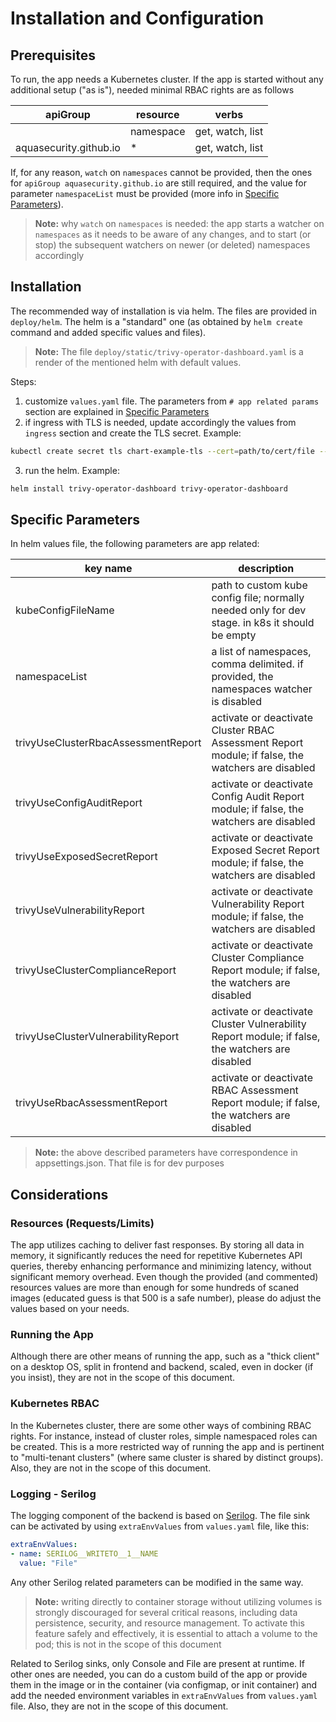 # Installation and Configuration

## Prerequisites

To run, the app needs a Kubernetes cluster. If the app is started without any additional setup ("as is"), needed minimal RBAC rights are as follows

| apiGroup               | resource  | verbs            |
|------------------------|-----------|------------------|
|                        | namespace | get, watch, list |
| aquasecurity.github.io | *         | get, watch, list |

If, for any reason, `watch` on `namespaces` cannot be provided, then the ones for `apiGroup aquasecurity.github.io` are still required, and the value for parameter `namespaceList` must be provided (more info in [Specific Parameters](#specific-parameters)).

> **Note:** why `watch` on `namespaces` is needed: the app starts a watcher on `namespaces` as it needs to be aware of any changes, and to start (or stop) the subsequent watchers on newer (or deleted) namespaces accordingly

## Installation

The recommended way of installation is via helm. The files are provided in `deploy/helm`. The helm is a "standard" one (as obtained by `helm create` command and added specific values and files).

> **Note:** The file `deploy/static/trivy-operator-dashboard.yaml` is a render of the mentioned helm with default values.

Steps:

1. customize `values.yaml` file. The parameters from `# app related params` section are explained in [Specific Parameters](#specific-parameters)
2. if ingress with TLS is needed, update accordingly the values from `ingress` section and create the TLS secret. Example:
```sh
kubectl create secret tls chart-example-tls --cert=path/to/cert/file --key=path/to/key/file
```
3. run the helm. Example:
```sh
helm install trivy-operator-dashboard trivy-operator-dashboard
```

## Specific Parameters

In helm values file, the following parameters are app related:

| key name                            | description |
|-------------------------------------|-----|
| kubeConfigFileName                  | path to custom kube config file; normally needed only for dev stage. in k8s it should be empty |
| namespaceList                       | a list of namespaces, comma delimited. if provided, the namespaces watcher is disabled |
| trivyUseClusterRbacAssessmentReport | activate or deactivate Cluster RBAC Assessment Report module; if false, the watchers are disabled |
| trivyUseConfigAuditReport           | activate or deactivate Config Audit Report module; if false, the watchers are disabled |
| trivyUseExposedSecretReport         | activate or deactivate Exposed Secret Report module; if false, the watchers are disabled |
| trivyUseVulnerabilityReport         | activate or deactivate Vulnerability Report module; if false, the watchers are disabled |
| trivyUseClusterComplianceReport     | activate or deactivate Cluster Compliance Report module; if false, the watchers are disabled |
| trivyUseClusterVulnerabilityReport  | activate or deactivate Cluster Vulnerability Report module; if false, the watchers are disabled |
| trivyUseRbacAssessmentReport        | activate or deactivate RBAC Assessment Report module; if false, the watchers are disabled |

> **Note:** the above described parameters have correspondence in appsettings.json. That file is for dev purposes

## Considerations

### Resources (Requests/Limits)

The app utilizes caching to deliver fast responses. By storing all data in memory, it significantly reduces the need for repetitive Kubernetes API queries, thereby enhancing performance and minimizing latency, without significant memory overhead. Even though the provided (and commented) resources values are more than enough for some hundreds of scaned images (educated guess is that 500 is a safe number), please do adjust the values based on your needs.

### Running the App

Although there are other means of running the app, such as a "thick client" on a desktop OS, split in frontend and backend, scaled, even in docker (if you insist), they are not in the scope of this document.

### Kubernetes RBAC

In the Kubernetes cluster, there are some other ways of combining RBAC rights. For instance, instead of cluster roles, simple namespaced roles can be created. This is a more restricted way of running the app and is pertinent to "multi-tenant clusters" (where same cluster is shared by distinct groups). Also, they are not in the scope of this document.

### Logging - Serilog

The logging component of the backend is based on [Serilog](https://github.com/serilog/serilog/blob/dev/README.md). The file sink can be activated by using `extraEnvValues` from `values.yaml` file, like this:
```yaml
extraEnvValues:
- name: SERILOG__WRITETO__1__NAME
  value: "File"
```
Any other Serilog related parameters can be modified in the same way.

> **Note:** writing directly to container storage without utilizing volumes is strongly discouraged for several critical reasons, including data persistence, security, and resource management. To activate this feature safely and effectively, it is essential to attach a volume to the pod; this is not in the scope of this document

Related to Serilog sinks, only Console and File are present at runtime. If other ones are needed, you can do a custom build of the app or provide them in the image or in the container (via configmap, or init container) and add the needed environment variables in `extraEnvValues` from `values.yaml` file. Also, they are not in the scope of this document.
